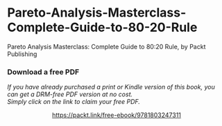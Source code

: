 # Pareto-Analysis-Masterclass-Complete-Guide-to-80-20-Rule
Pareto Analysis Masterclass: Complete Guide to 80:20 Rule, by Packt Publishing
### Download a free PDF

 <i>If you have already purchased a print or Kindle version of this book, you can get a DRM-free PDF version at no cost.<br>Simply click on the link to claim your free PDF.</i>
<p align="center"> <a href="https://packt.link/free-ebook/9781803247311">https://packt.link/free-ebook/9781803247311 </a> </p>